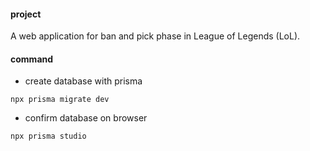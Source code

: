 #### project

A web application for ban and pick phase in League of Legends (LoL).

#### command

- create database with prisma

```
npx prisma migrate dev
```

- confirm database on browser

```
npx prisma studio
```
